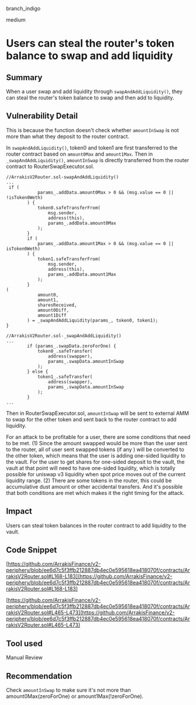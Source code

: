 branch_indigo

medium

# Users can steal the router's token balance to swap and add liquidity

## Summary
When a user swap and add liquidity through `swapAndAddLiquidity()`, they can steal the router's token balance to swap and then add to liquidity. 
## Vulnerability Detail
This is because the function doesn't check whether `amountInSwap` is not more than what they deposit to the router contract. 

In `swapAndAddLiquidity()`, token0 and token1 are first transferred to the router contract based on `amount0Max` and `amount1Max`. Then in `_swapAndAddLiquidity()`, `amountInSwap` is directly transferred from the router contract to RouterSwapExecutor.sol. 

```solidity
//ArrakisV2Router.sol-swapAndAddLiquidity()
...
 if (
            params_.addData.amount0Max > 0 && (msg.value == 0 || !isToken0Weth)
        ) {
            token0.safeTransferFrom(
                msg.sender,
                address(this),
                params_.addData.amount0Max
            );
        }
        if (
            params_.addData.amount1Max > 0 && (msg.value == 0 || isToken0Weth)
        ) {
            token1.safeTransferFrom(
                msg.sender,
                address(this),
                params_.addData.amount1Max
            );
        }
(
            amount0,
            amount1,
            sharesReceived,
            amount0Diff,
            amount1Diff
        ) = _swapAndAddLiquidity(params_, token0, token1);
}
```
```solidity
//ArrakisV2Router.sol-_swapAndAddLiquidity()
...
        if (params_.swapData.zeroForOne) {
            token0_.safeTransfer(
                address(swapper),
                params_.swapData.amountInSwap
            );
        } else {
            token1_.safeTransfer(
                address(swapper),
                params_.swapData.amountInSwap
            );
        }
...
```
Then in RouterSwapExecutor.sol, `amountInSwap` will be sent to external AMM to swap for the other token and sent back to the router contract to add liquidity. 

For an attack to be profitable for a user, there are some conditions that need to be met. (1) Since the amount swapped would be more than the user sent to the router, all of user sent swapped tokens (if any ) will be converted to the other token, which means that the user is adding one-sided liquidity to the vault. For the user to get shares for one-sided deposit to the vault, the vault at that point will need to have one-sided liquidity, which is totally possible for uniswap v3 liquidity when spot price moves out of the current liquidity range. (2) There are some tokens in the router, this could be accumulative dust amount or other accidental transfers. And it's possible that both conditions are met which makes it the right timing for the attack.

## Impact
Users can steal token balances in the router contract to add liquidity to the vault. 
## Code Snippet
[https://github.com/ArrakisFinance/v2-periphery/blob/ee6d7c5f3ffb212887db4ec0e595618ea418070f/contracts/ArrakisV2Router.sol#L168-L183](https://github.com/ArrakisFinance/v2-periphery/blob/ee6d7c5f3ffb212887db4ec0e595618ea418070f/contracts/ArrakisV2Router.sol#L168-L183)

[https://github.com/ArrakisFinance/v2-periphery/blob/ee6d7c5f3ffb212887db4ec0e595618ea418070f/contracts/ArrakisV2Router.sol#L465-L473](https://github.com/ArrakisFinance/v2-periphery/blob/ee6d7c5f3ffb212887db4ec0e595618ea418070f/contracts/ArrakisV2Router.sol#L465-L473)
## Tool used

Manual Review

## Recommendation
Check `amountInSwap` to make sure it's not more than amount0Max(zeroForOne) or amount1Max(!zeroForOne).